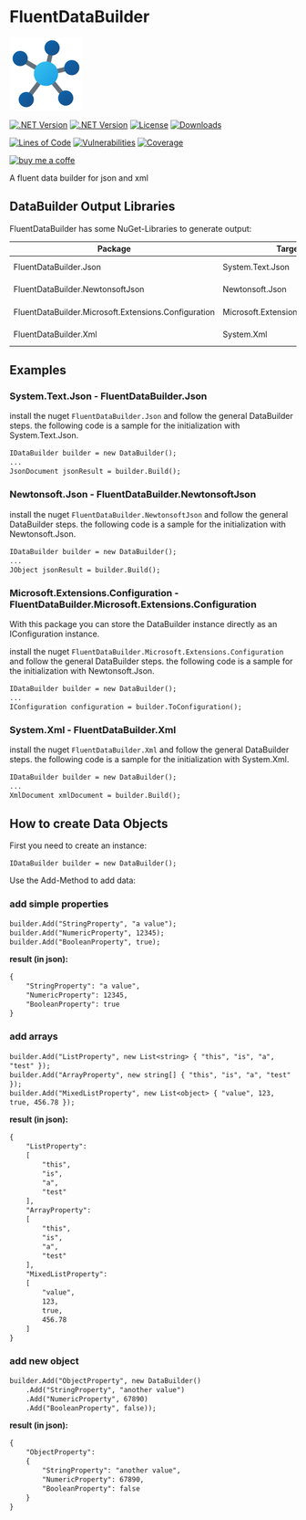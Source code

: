 # FluentDataBuilder

![html-compiler-tool](https://raw.githubusercontent.com/lk-code/fluent-data-builder/main/icon_128.png)

[![.NET Version](https://img.shields.io/badge/dotnet%20version-net6.0-blue?style=flat-square)](https://www.nuget.org/packages/FluentDataBuilder/)
[![.NET Version](https://img.shields.io/badge/dotnet%20version-net7.0-blue?style=flat-square)](https://www.nuget.org/packages/FluentDataBuilder/)
[![License](https://img.shields.io/github/license/lk-code/fluent-data-builder.svg?style=flat-square)](https://github.com/lk-code/fluent-data-builder/blob/master/LICENSE)
[![Downloads](https://img.shields.io/nuget/dt/FluentDataBuilder.svg?style=flat-square)](https://www.nuget.org/packages/FluentDataBuilder/)

[![Lines of Code](https://sonarcloud.io/api/project_badges/measure?project=lk-code_fluent-data-builder&metric=ncloc)](https://sonarcloud.io/summary/new_code?id=lk-code_fluent-data-builder)
[![Vulnerabilities](https://sonarcloud.io/api/project_badges/measure?project=lk-code_fluent-data-builder&metric=vulnerabilities)](https://sonarcloud.io/summary/new_code?id=lk-code_fluent-data-builder)
[![Coverage](https://sonarcloud.io/api/project_badges/measure?project=lk-code_fluent-data-builder&metric=coverage)](https://sonarcloud.io/summary/new_code?id=lk-code_fluent-data-builder)

[![buy me a coffe](https://cdn.buymeacoffee.com/buttons/v2/default-yellow.png)](https://www.buymeacoffee.com/lk.code)

A fluent data builder for json and xml

## DataBuilder Output Libraries

FluentDataBuilder has some NuGet-Libraries to generate output:

| Package                                              | Target                             | NuGet |
|------------------------------------------------------|------------------------------------|--------------|
| FluentDataBuilder.Json                               | System.Text.Json                   | [![NuGet](https://img.shields.io/nuget/v/FluentDataBuilder.Json.svg?style=flat-square)](https://www.nuget.org/packages/FluentDataBuilder.Json/) |
| FluentDataBuilder.NewtonsoftJson                     | Newtonsoft.Json                    | [![NuGet](https://img.shields.io/nuget/v/FluentDataBuilder.NewtonsoftJson.svg?style=flat-square)](https://www.nuget.org/packages/FluentDataBuilder.NewtonsoftJson/) |
| FluentDataBuilder.Microsoft.Extensions.Configuration | Microsoft.Extensions.Configuration | [![NuGet](https://img.shields.io/nuget/v/FluentDataBuilder.Microsoft.Extensions.Configuration.svg?style=flat-square)](https://www.nuget.org/packages/FluentDataBuilder.Microsoft.Extensions.Configuration/) |
| FluentDataBuilder.Xml                                | System.Xml                         | [![NuGet](https://img.shields.io/nuget/v/FluentDataBuilder.Xml.svg?style=flat-square)](https://www.nuget.org/packages/FluentDataBuilder.Xml/) |

## Examples

### System.Text.Json - FluentDataBuilder.Json

install the nuget `FluentDataBuilder.Json` and follow the general DataBuilder steps. the following code is a sample for the initialization with System.Text.Json.

```
IDataBuilder builder = new DataBuilder();
...
JsonDocument jsonResult = builder.Build();
```

### Newtonsoft.Json - FluentDataBuilder.NewtonsoftJson

install the nuget `FluentDataBuilder.NewtonsoftJson` and follow the general DataBuilder steps. the following code is a sample for the initialization with Newtonsoft.Json.

```
IDataBuilder builder = new DataBuilder();
...
JObject jsonResult = builder.Build();
```

### Microsoft.Extensions.Configuration - FluentDataBuilder.Microsoft.Extensions.Configuration

With this package you can store the DataBuilder instance directly as an IConfiguration instance.

install the nuget `FluentDataBuilder.Microsoft.Extensions.Configuration` and follow the general DataBuilder steps. the following code is a sample for the initialization with Newtonsoft.Json.

```
IDataBuilder builder = new DataBuilder();
...
IConfiguration configuration = builder.ToConfiguration();
```

### System.Xml - FluentDataBuilder.Xml

install the nuget `FluentDataBuilder.Xml` and follow the general DataBuilder steps. the following code is a sample for the initialization with System.Xml.

```
IDataBuilder builder = new DataBuilder();
...
XmlDocument xmlDocument = builder.Build();
```

## How to create Data Objects

First you need to create an instance:

```
IDataBuilder builder = new DataBuilder();
```

Use the Add-Method to add data:

### add simple properties

```
builder.Add("StringProperty", "a value");
builder.Add("NumericProperty", 12345);
builder.Add("BooleanProperty", true);
```

**result (in json):**

```
{
    "StringProperty": "a value",
    "NumericProperty": 12345,
    "BooleanProperty": true
}
```

### add arrays

```
builder.Add("ListProperty", new List<string> { "this", "is", "a", "test" });
builder.Add("ArrayProperty", new string[] { "this", "is", "a", "test" });
builder.Add("MixedListProperty", new List<object> { "value", 123, true, 456.78 });
```

**result (in json):**

```
{
    "ListProperty":
    [
        "this",
        "is",
        "a",
        "test"
    ],
    "ArrayProperty":
    [
        "this",
        "is",
        "a",
        "test"
    ],
    "MixedListProperty":
    [
        "value",
        123,
        true,
        456.78
    ]
}
```

### add new object

```
builder.Add("ObjectProperty", new DataBuilder()
    .Add("StringProperty", "another value")
    .Add("NumericProperty", 67890)
    .Add("BooleanProperty", false));
```

**result (in json):**

```
{
    "ObjectProperty":
    {
        "StringProperty": "another value",
        "NumericProperty": 67890,
        "BooleanProperty": false
    }
}
```
